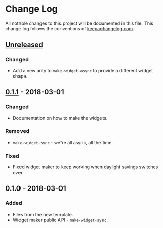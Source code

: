 # Change Log
All notable changes to this project will be documented in this file. This change log follows the conventions of [keepachangelog.com](http://keepachangelog.com/).

## [Unreleased]
### Changed
- Add a new arity to `make-widget-async` to provide a different widget shape.

## [0.1.1] - 2018-03-01
### Changed
- Documentation on how to make the widgets.

### Removed
- `make-widget-sync` - we're all async, all the time.

### Fixed
- Fixed widget maker to keep working when daylight savings switches over.

## 0.1.0 - 2018-03-01
### Added
- Files from the new template.
- Widget maker public API - `make-widget-sync`.

[Unreleased]: https://github.com/your-name/lib-a/compare/0.1.1...HEAD
[0.1.1]: https://github.com/your-name/lib-a/compare/0.1.0...0.1.1
